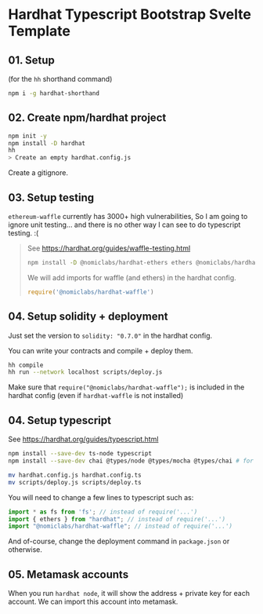 # Hardhat Typescript Bootstrap Svelte Template

## 01. Setup

(for the `hh` shorthand command)
```bash
npm i -g hardhat-shorthand
```

## 02. Create npm/hardhat project
```bash
npm init -y
npm install -D hardhat
hh
> Create an empty hardhat.config.js
```

Create a gitignore.

## 03. Setup testing

`ethereum-waffle` currently has 3000+ high vulnerabilities,
So I am going to ignore unit testing...
and there is no other way I can see to do typescript testing. :(

> See https://hardhat.org/guides/waffle-testing.html
>
> ```bash
> npm install -D @nomiclabs/hardhat-ethers ethers @nomiclabs/hardhat-waffle chai
> ```
>
> We will add imports for waffle (and ethers) in the hardhat config.
>
> ```js
> require('@nomiclabs/hardhat-waffle')
> ```


## 04. Setup solidity + deployment

Just set the version to `solidity: "0.7.0"` in the hardhat config.

You can write your contracts and compile + deploy them.
```bash
hh compile
hh run --network localhost scripts/deploy.js
```

Make sure that `require("@nomiclabs/hardhat-waffle");` is included in the hardhat config (even if
`hardhat-waffle` is not installed)


## 04. Setup typescript

See https://hardhat.org/guides/typescript.html

```bash
npm install --save-dev ts-node typescript
npm install --save-dev chai @types/node @types/mocha @types/chai # for testing
```

```bash
mv hardhat.config.js hardhat.config.ts
mv scripts/deploy.js scripts/deploy.ts
```
You will need to change a few lines to typescript such as:
```js
import * as fs from 'fs'; // instead of require('...')
import { ethers } from "hardhat"; // instead of require('...')
import "@nomiclabs/hardhat-waffle"; // instead of require('...')
```
And of-course, change the deployment command in `package.json` or otherwise.

## 05. Metamask accounts

When you run `hardhat node`, it will show the address + private key for each account.
We can import this account into metamask.